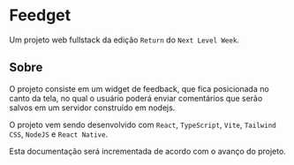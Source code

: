 # Feedget

Um projeto web fullstack da edição `Return` do `Next Level Week`.

## Sobre

O projeto consiste em um widget de feedback, que fica posicionada no canto da tela, no qual o usuário poderá enviar comentários que serão salvos em um servidor construído em nodejs.

O projeto vem sendo desenvolvido com `React`, `TypeScript`, `Vite`, `Tailwind CSS`, `NodeJS` e `React Native`.

Esta documentação será incrementada de acordo com o avanço do projeto.

